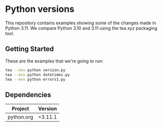 # Python versions

This repository contains examples showing some of the changes made in Python 3.11.
We compare Python 3.10 and 3.11 using the tea.xyz packaging tool.

## Getting Started

These are the examples that we're going to run:

```sh
tea --env python version.py
tea --env python datetimes.py
tea --env python errors1.py
```

## Dependencies

| Project             | Version |
|---------------------|---------|
| python.org          | =3.11.1 |
